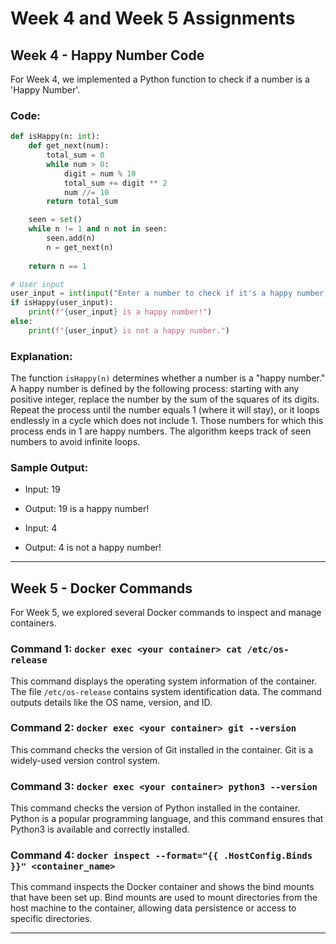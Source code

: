 # Week 4 and Week 5 Assignments

## Week 4 - Happy Number Code

For Week 4, we implemented a Python function to check if a number is a 'Happy Number'.

### Code:

```python
def isHappy(n: int):
    def get_next(num):
        total_sum = 0
        while num > 0:
            digit = num % 10
            total_sum += digit ** 2
            num //= 10
        return total_sum

    seen = set()
    while n != 1 and n not in seen:
        seen.add(n)
        n = get_next(n)
    
    return n == 1

# User input
user_input = int(input("Enter a number to check if it's a happy number: "))
if isHappy(user_input):
    print(f"{user_input} is a happy number!")
else:
    print(f"{user_input} is not a happy number.")
```

### Explanation:

The function `isHappy(n)` determines whether a number is a "happy number." A happy number is defined by the following process: starting with any positive integer, replace the number by the sum of the squares of its digits. Repeat the process until the number equals 1 (where it will stay), or it loops endlessly in a cycle which does not include 1. Those numbers for which this process ends in 1 are happy numbers. The algorithm keeps track of seen numbers to avoid infinite loops.

### Sample Output:

- Input: 19
- Output: 19 is a happy number!
  
- Input: 4
- Output: 4 is not a happy number!

---

## Week 5 - Docker Commands

For Week 5, we explored several Docker commands to inspect and manage containers.

### Command 1: `docker exec <your container> cat /etc/os-release`

This command displays the operating system information of the container. The file `/etc/os-release` contains system identification data. The command outputs details like the OS name, version, and ID.

### Command 2: `docker exec <your container> git --version`

This command checks the version of Git installed in the container. Git is a widely-used version control system.

### Command 3: `docker exec <your container> python3 --version`

This command checks the version of Python installed in the container. Python is a popular programming language, and this command ensures that Python3 is available and correctly installed.

### Command 4: `docker inspect --format="{{ .HostConfig.Binds }}" <container_name>`

This command inspects the Docker container and shows the bind mounts that have been set up. Bind mounts are used to mount directories from the host machine to the container, allowing data persistence or access to specific directories.

---

